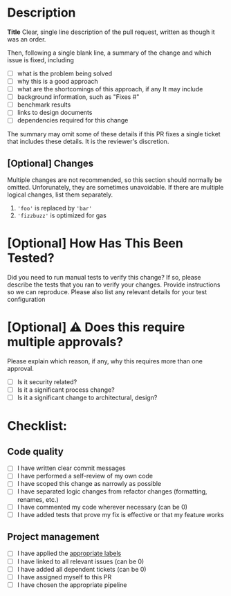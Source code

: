 # Description
**Title** Clear, single line description of the pull request, written as though it was an order.

Then, following a single blank line, a summary of the change and which issue is fixed, including 
- [ ] what is the problem being solved
- [ ] why this is a good approach
- [ ] what are the shortcomings of this approach, if any
It may include
- [ ] background information, such as "Fixes #"
- [ ] benchmark results
- [ ] links to design documents
- [ ] dependencies required for this change

The summary may omit some of these details if this PR fixes a single ticket that includes these details. It is the reviewer's discretion. 

## [Optional] Changes
Multiple changes are not recommended, so this section should normally be omitted. Unforunately, they are sometimes unavoidable. If there are multiple logical changes, list them separately.

1. `'foo'` is replaced by `'bar'`
2. `'fizzbuzz'` is optimized for gas

# [Optional] How Has This Been Tested?

Did you need to run manual tests to verify this change? If so, please describe the tests that you ran to verify your changes. Provide instructions so we can reproduce. Please also list any relevant details for your test configuration

# [Optional] :warning: Does this require multiple approvals?
Please explain which reason, if any, why this requires more than one approval.
- [ ] Is it security related?
- [ ] Is it a significant process change?
- [ ] Is it a significant change to architectural, design?

# Checklist:

## Code quality
- [ ] I have written clear commit messages
- [ ] I have performed a self-review of my own code
- [ ] I have scoped this change as narrowly as possible
- [ ] I have separated logic changes from refactor changes (formatting, renames, etc.)
- [ ] I have commented my code wherever necessary (can be 0)
- [ ] I have added tests that prove my fix is effective or that my feature works
## Project management
- [ ] I have applied the [appropriate labels](https://www.notion.so/Team-working-agreements-2a95c926bb5642e5a5c42e4b74a9dd24#b304e56734a74dfbb341b8b4b27b1c0c)
- [ ] I have linked to all relevant issues (can be 0)
- [ ] I have added all dependent tickets (can be 0)
- [ ] I have assigned myself to this PR
- [ ] I have chosen the appropriate pipeline
